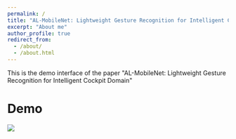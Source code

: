 ```yaml
---
permalink: /
title: "AL-MobileNet: Lightweight Gesture Recognition for Intelligent Cockpit Domain"
excerpt: "About me"
author_profile: true
redirect_from: 
  - /about/
  - /about.html
---
```


This is the demo interface of the paper "AL-MobileNet: Lightweight Gesture Recognition for Intelligent Cockpit Domain"

Demo
========
<img src="https://github.com/gesturebaolong/gesturebaolong.github.io/tree/master/images/20230412_dongchenhang_output.gif?raw=true">

